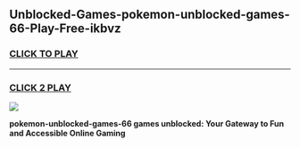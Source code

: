 
## Unblocked-Games-pokemon-unblocked-games-66-Play-Free-ikbvz
<h3>
<a href="https://premium76.site?title=pokemon-unblocked-games-66&ref=18A1">CLICK TO PLAY</a></h3>
<hr>

<h3>
<a href="https://premium76.site?title=pokemon-unblocked-games-66&ref=18A1">CLICK 2 PLAY</a>
  
</h3>

<a href="https://premium76.site?title=pokemon-unblocked-games-66&ref=18A1"><img src="https://clearcache.store/games.png"></a>


**pokemon-unblocked-games-66 games unblocked: Your Gateway to Fun and Accessible Online Gaming**
